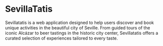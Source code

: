 # SevillaTatis
Sevillatatis is a web application designed to help users discover and book unique activities in the beautiful city of Seville. From guided tours of the iconic Alcázar to beer tastings in the historic city center, Sevillatatis offers a curated selection of experiences tailored to every taste.
